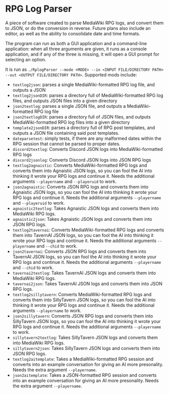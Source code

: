 # RPG Log Parser

A piece of software created to parse MediaWiki RPG logs, and convert them to JSON, or do the conversion in reverse. Future plans also include an editor, as well as the ability to consolidate date and time formats.

The program can run as both a GUI application and a command-line application: when all three arguments are given, it runs as a console application, and if any of the three is missing, it will open a GUI prompt for selecting an option.

It is run as `./RplogParser --mode <MODE> --in <INPUT FILE/DIRECTORY PATH> --out <OUTPUT FILE/DIRECTORY PATH>`. Supported mods include:
* `textlog2json`: parses a single MediaWiki-formatted RPG log file, and outputs a JSON
* `textlog2jsonDIR`: parses a directory full of MediaWiki-formatted RPG log files, and outputs JSON files into a given directory
* `json2textlog`: parses a single JSON file, and outputs a MediaWiki-formatted RPG log file
* `json2textlogDIR`: parses a directory full of JSON files, and outputs MediaWiki-formatted RPG log files into a given directory
* `template2jsonDIR`: parses a directory full of RPG post templates, and outputs a JSON file containing said post templates.
* `dateparsetest`: simply tests, if there are any malformed dates within the RPG session that cannot be parsed to proper dates.
* `discord2textlog`: Converts Discord JSON logs into MediaWiki-formatted RPG logs
* `discord2jsonlog`: Converts Discord JSON logs into JSON RPG logs
* `textlog2agnaistic`: Converts MediaWiki-formatted RPG logs and converts them into Agnaistic JSON logs, so you can fool the AI into thinking it wrote your RPG logs and continue it. Needs the additional arguments `--playername` and `--playeruid` to work.
* `json2agnaistic`: Converts JSON RPG logs and converts them into Agnaistic JSON logs, so you can fool the AI into thinking it wrote your RPG logs and continue it. Needs the additional arguments `--playername` and `--playeruid` to work.
* `agnaistic2textlog`: Takes Agnaistic JSON logs and converts them into MediaWiki RPG logs.
* `agnaistic2json`: Takes Agnaistic JSON logs and converts them into JSON RPG logs.
* `textlog2tavernai`: Converts MediaWiki-formatted RPG logs and converts them into TavernAI JSON logs, so you can fool the AI into thinking it wrote your RPG logs and continue it.  Needs the additional arguments `--playername` and `--chid` to work.
* `json2tavernai`: Converts JSON RPG logs and converts them into TavernAI JSON logs, so you can fool the AI into thinking it wrote your RPG logs and continue it. Needs the additional arguments `--playername` and `--chid` to work.
* `tavernai2textlog`: Takes TavernAI JSON logs and converts them into MediaWiki RPG logs.
* `tavernai2json`: Takes TavernAI JSON logs and converts them into JSON RPG logs.
* `textlog2sillytavern`: Converts MediaWiki-formatted RPG logs and converts them into SillyTavern JSON logs, so you can fool the AI into thinking it wrote your RPG logs and continue it.  Needs the additional arguments `--playername` to work.
* `json2sillytavern`: Converts JSON RPG logs and converts them into SillyTavern JSON logs, so you can fool the AI into thinking it wrote your RPG logs and continue it. Needs the additional arguments `--playername`  to work.
* `sillytavern2textlog`: Takes SillyTavern JSON logs and converts them into MediaWiki RPG logs.
* `sillytavern2json`: Takes SillyTavern JSON logs and converts them into JSON RPG logs.
* `textlog2aitemplate`: Takes a MediaWiki-formatted RPG session and converts into an example conversation for giving an AI more presonality. Needs the extra argument `--playername`.
* `json2aitemplate`: Takes a JSON-formatted RPG session and converts into an example conversation for giving an AI more presonality. Needs the extra argument `--playername`.
